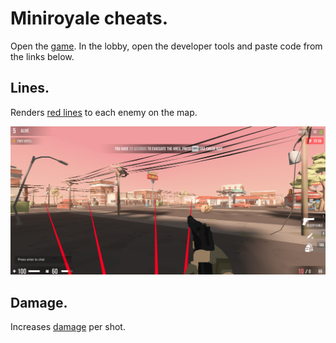 # Miniroyale cheats.

Open the [game](https://miniroyale2.io/). In the lobby, open the developer tools and paste code from the links below.

## Lines.
Renders [red lines](cheats/lines.js) to each enemy on the map.

![The lines screenshot](screenshots/lines.png)

## Damage.
Increases [damage](cheats/damage.js) per shot.
